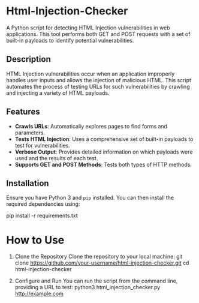 # Html-Injection-Checker

A Python script for detecting HTML Injection vulnerabilities in web applications. This tool performs both GET and POST requests with a set of built-in payloads to identify potential vulnerabilities.

## Description

HTML Injection vulnerabilities occur when an application improperly handles user inputs and allows the injection of malicious HTML. This script automates the process of testing URLs for such vulnerabilities by crawling and injecting a variety of HTML payloads.

## Features

- **Crawls URLs**: Automatically explores pages to find forms and parameters.
- **Tests HTML Injection**: Uses a comprehensive set of built-in payloads to test for vulnerabilities.
- **Verbose Output**: Provides detailed information on which payloads were used and the results of each test.
- **Supports GET and POST Methods**: Tests both types of HTTP methods.

## Installation

Ensure you have Python 3 and `pip` installed. You can then install the required dependencies using:

pip install -r requirements.txt

# How to Use
1. Clone the Repository
Clone the repository to your local machine:
git clone https://github.com/your-username/html-injection-checker.git
cd html-injection-checker

2. Configure and Run
You can run the script from the command line, providing a URL to test:
python3 html_injection_checker.py http://example.com

